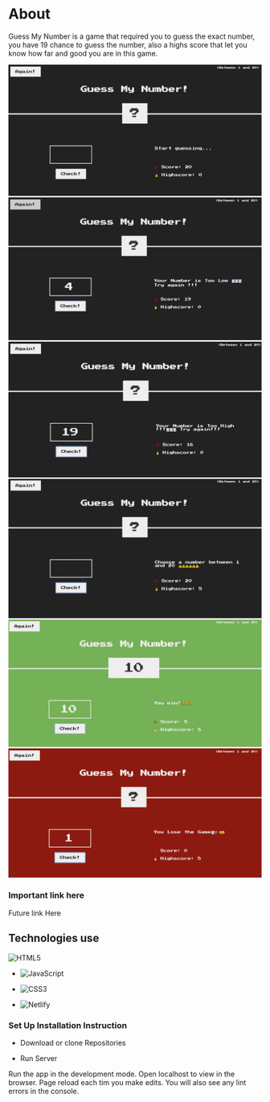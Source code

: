 # About  

Guess My Number is a game that required you to guess the exact number, you have 19 chance to guess the number, also a highs score that let you know how far and good you are in this game.

![Number1](./Images/Number%201.jpg)
![Number2](./Images/Number%202.jpg)
![Number3](./Images/Number%203.jpg)
![Number4](./Images/Number%204.jpg)
![Number5](./Images/Number%205.jpg)
![Number6](./Images/Number%206.jpg)







### Important link here 
 Future link Here




## Technologies use 

![HTML5](https://img.shields.io/badge/html5-%23E34F26.svg?style=for-the-badge&logo=html5&logoColor=white)

- ![JavaScript](https://img.shields.io/badge/javascript-%23323330.svg?style=for-the-badge&logo=javascript&logoColor=%23F7DF1E)


- ![CSS3](https://img.shields.io/badge/css3-%231572B6.svg?style=for-the-badge&logo=css3&logoColor=white)


- ![Netlify](https://img.shields.io/badge/netlify-%23000000.svg?style=for-the-badge&logo=netlify&logoColor=#00C7B7)




### Set Up Installation Instruction 

- Download or clone Repositories 

-  Run Server 

Run the app in the development mode. Open localhost to view in the browser.
Page reload each tim you make edits. You will also see any lint errors in the console.
